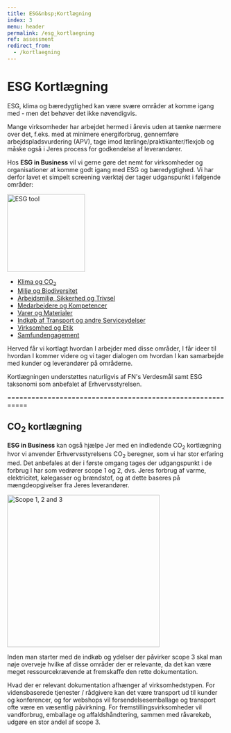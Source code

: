 ```yaml
---
title: ESG&nbsp;Kortlægning
index: 3
menu: header
permalink: /esg_kortlaegning
ref: assessment
redirect_from:
  - /kortlaegning
---
```


# ESG Kortlægning

ESG, klima og bæredygtighed kan være svære områder at komme igang med - men det behøver det ikke nøvendigvis. 

Mange virksomheder har arbejdet hermed i årevis uden at tænke nærmere over det, f.eks. med at minimere energiforbrug, gennemføre arbejdspladsvurdering (APV), tage imod lærlinge/praktikanter/flexjob og måske også i Jeres process for godkendelse af leverandører. 

Hos **ESG in Business** vil vi gerne gøre det nemt for virksomheder og organisationer at komme godt igang med ESG og bæredygtighed. Vi har derfor lavet et simpelt screening værktøj der tager udganspunkt i følgende områder:


<img width="179" alt="ESG tool" src="https://user-images.githubusercontent.com/75361000/148349186-cc272edf-9936-4971-95e6-e806e49810df.png#pull-right">

- [Klima og CO<sub>2</sub>](/klima_co2)
- [Miljø og Biodiversitet](/miljo_biodiversitet)
- [Arbejdsmiljø, Sikkerhed og Trivsel](/arbejdsmiljo)
- [Medarbejdere og Kompetencer](/medarbejdere)
- [Varer og Materialer](/varer_materialer)
- [Indkøb af Transport og andre Serviceydelser](/transport_serviceydelser)
- [Virksomhed og Etik](/virksomhed_etik)
- [Samfundengagement](/samfundengagement)

Herved får vi kortlagt hvordan I arbejder med disse områder, I får ideer til hvordan I kommer videre og vi tager dialogen om hvordan I kan samarbejde med kunder og leverandører på områderne. 

Kortlægningen understøttes naturligvis af FN's Verdesmål samt ESG taksonomi som anbefalet af Erhvervsstyrelsen. 

===========================================================

## CO<sub>2</sub> kortlægning

**ESG in Business** kan også hjælpe Jer med en indledende CO<sub>2</sub> kortlægning hvor vi anvender Erhvervsstyrelsens CO<sub>2</sub> beregner, som vi har stor erfaring med. 
Det anbefales at der i første omgang tages der udgangspunkt i de forbrug I har som vedrører scope 1 og 2, dvs. Jeres forbrug af varme, elektricitet, kølegasser og brændstof, og at dette baseres på mængdeopgivelser fra Jeres leverandører.

<img width="351" alt="Scope 1, 2 and 3" src="https://user-images.githubusercontent.com/75361000/139693532-cec9007b-a520-4ea7-a0e7-ee498d01fb4c.png">

Inden man starter med de indkøb og ydelser der påvirker scope 3 skal man nøje overveje hvilke af disse områder der er relevante, da det kan være meget ressourcekrævende at fremskaffe den rette dokumentation.

Hvad der er relevant dokumentation afhænger af virksomhedstypen. 
For vidensbaserede tjenester / rådgivere kan det være transport ud til kunder og konferencer, og for webshops vil forsendelsesemballage og transport ofte være en væsentlig påvirkning. For fremstillingsvirksomheder vil vandforbrug, emballage og affaldshåndtering, sammen med råvarekøb, udgøre en stor andel af scope 3.

